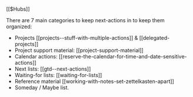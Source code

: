 [[$Hubs]]

There are 7 main categories to keep next-actions in to keep them organized:
- Projects [[projects--stuff-with-multiple-actions]] & [[delegated-projects]]
- Project support material: [[project-support-material]]
- Calendar actions: [[reserve-the-calendar-for-time-and-date-sensitive-actions]]
- Next lists: [[gtd--next-actions]]
- Waiting-for lists: [[waiting-for-lists]]
- Reference material [[working-with-notes-set-zettelkasten-apart]]
- Someday / Maybe list.

